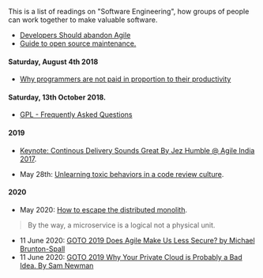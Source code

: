 
This is a list of readings on "Software Engineering", how groups of people can work together to make valuable software.

- [Developers Should abandon Agile](https://ronjeffries.com/articles/018-01ff/abandon-1/)
- [Guide to open source maintenance.](https://www.fpcomplete.com/blog/2018/07/guide-to-open-source-maintenance?utm_campaign=Service%20-%20Software%20Development&utm_content=74877843&utm_medium=social&utm_source=linkedin)

#### Saturday, August 4th 2018

- [Why programmers are not paid in proportion to their productivity](https://www.johndcook.com/blog/2009/12/23/why-programmers-are-not-paid-in-proportion-to-their-productivity)


#### Saturday, 13th October 2018. 

- [GPL - Frequently Asked Questions](https://www.gnu.org/licenses/gpl-faq.html)

#### 2019

- [Keynote: Continous Delivery Sounds Great By Jez Humble @ Agile India 2017](https://www.youtube.com/watch?v=SjVV3xuYKJs). 

- May 28th: [Unlearning toxic behaviors in a code review culture](https://medium.com/free-code-camp/unlearning-toxic-behaviors-in-a-code-review-culture-b7c295452a3c).


#### 2020

- May 2020: [How to escape the distributed monolith](https://www.youtube.com/watch?v=zeMEKwsK7fI).

> By the way, a microservice is a logical not a physical unit.

- 11 June 2020: [GOTO 2019 Does Agile Make Us Less Secure? by Michael Brunton-Spall](https://www.youtube.com/watch?v=6U41SSz15xw&t=1s)
- 11 June 2020: [GOTO 2019 Why Your Private Cloud is Probably a Bad Idea. By Sam Newman](https://www.youtube.com/watch?v=MbaPtzSuQII)
